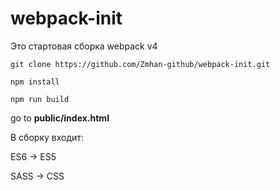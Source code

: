 # webpack-init

Это стартовая сборка webpack v4   


```
git clone https://github.com/Zmhan-github/webpack-init.git

npm install

npm run build
```

go to **public/index.html**


В сборку входит:

ES6 -> ES5

SASS -> CSS


